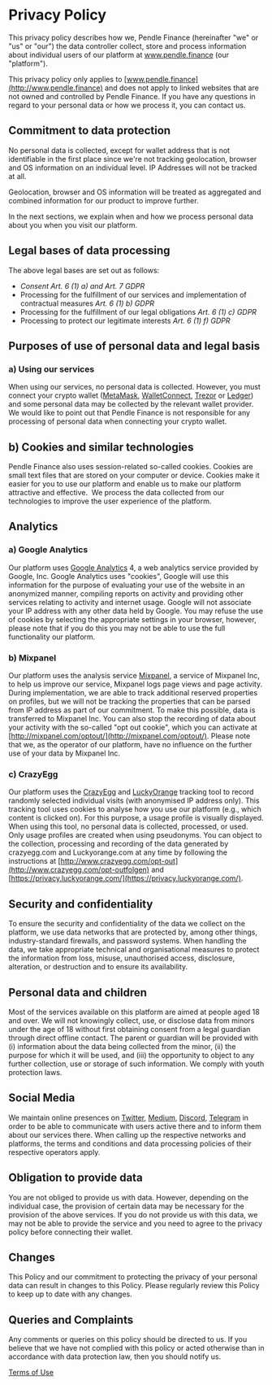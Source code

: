 # Privacy Policy

This privacy policy describes how we, Pendle Finance (hereinafter "we" or "us" or "our") the data controller collect, store and process information about individual users of our platform at www.pendle.finance (our "platform").

This privacy policy only applies to [www.pendle.finance](http://www.pendle.finance) and does not apply to linked websites that are not owned and controlled by Pendle Finance. If you have any questions in regard to your personal data or how we process it, you can contact us.

## Commitment to data protection

No personal data is collected, except for wallet address that is not identifiable in the first place since we're not tracking geolocation, browser and OS information on an individual level. IP Addresses will not be tracked at all.

Geolocation, browser and OS information will be treated as aggregated and combined information for our product to improve further.

In the next sections, we explain when and how we process personal data about you when you visit our platform.

## Legal bases of data processing

The above legal bases are set out as follows:

- *Consent Art. 6 (1) a) and Art. 7 GDPR*
- Processing for the fulfillment of our services and implementation of contractual measures *Art. 6 (1) b) GDPR*
- Processing for the fulfillment of our legal obligations *Art. 6 (1) c) GDPR*
- Processing to protect our legitimate interests *Art. 6 (1) f) GDPR*

## Purposes of use of personal data and legal basis

### a) Using our services

When using our services, no personal data is collected. However, you must connect your crypto wallet ([MetaMask](https://consensys.net/privacy-policy/), [WalletConnect](https://termify.io/privacy-policy/1615409822), [Trezor](https://shop.trezor.io/static/shared/privacy-policy.pdf) or [Ledger](https://www.ledger.com/privacy-policy)) and some personal data may be collected by the relevant wallet provider. We would like to point out that Pendle Finance is not responsible for any processing of personal data when connecting your crypto wallet.

## b) Cookies and similar technologies

Pendle Finance also uses session-related so-called cookies. Cookies are small text files that are stored on your computer or device. Cookies make it easier for you to use our platform and enable us to make our platform attractive and effective.  We process the data collected from our technologies to improve the user experience of the platform.

## Analytics

### a) Google Analytics

Our platform uses [Google Analytics](https://policies.google.com/privacy?hl=en-US) 4, a web analytics service provided by Google, Inc. Google Analytics uses "cookies", Google will use this information for the purpose of evaluating your use of the website in an anonymized manner, compiling reports on activity and providing other services relating to activity and internet usage. Google will not associate your IP address with any other data held by Google. You may refuse the use of cookies by selecting the appropriate settings in your browser, however, please note that if you do this you may not be able to use the full functionality our platform. 

### b) Mixpanel

Our platform uses the analysis service [Mixpanel](http://mixpanel.com/privacy), a service of Mixpanel Inc, to help us improve our service, Mixpanel logs page views and page activity. During implementation, we are able to track additional reserved properties on profiles, but we will not be tracking the properties that can be parsed from IP address as part of our commitment. To make this possible, data is transferred to Mixpanel Inc. You can also stop the recording of data about your activity with the so-called "opt out cookie", which you can activate at [http://mixpanel.com/optout/](http://mixpanel.com/optout/). Please note that we, as the operator of our platform, have no influence on the further use of your data by Mixpanel Inc. 

### c) CrazyEgg

Our platform uses the [CrazyEgg](http://www.crazyegg.com/privacy) and [LuckyOrange](https://www.luckyorange.com/#home) tracking tool to record randomly selected individual visits (with anonymised IP address only). This tracking tool uses cookies to analyse how you use our platform (e.g., which content is clicked on). For this purpose, a usage profile is visually displayed. When using this tool, no personal data is collected, processed, or used. Only usage profiles are created when using pseudonyms. You can object to the collection, processing and recording of the data generated by crazyegg.com and Luckyorange.com at any time by following the instructions at [http://www.crazyegg.com/opt-out](http://www.crazyegg.com/opt-outfolgen) and [https://privacy.luckyorange.com/](https://privacy.luckyorange.com/).

## Security and confidentiality

To ensure the security and confidentiality of the data we collect on the platform, we use data networks that are protected by, among other things, industry-standard firewalls, and password systems. When handling the data, we take appropriate technical and organisational measures to protect the information from loss, misuse, unauthorised access, disclosure, alteration, or destruction and to ensure its availability.

## Personal data and children

Most of the services available on this platform are aimed at people aged 18 and over. We will not knowingly collect, use, or disclose data from minors under the age of 18 without first obtaining consent from a legal guardian through direct offline contact. The parent or guardian will be provided with (i) information about the data being collected from the minor, (ii) the purpose for which it will be used, and (iii) the opportunity to object to any further collection, use or storage of such information. We comply with youth protection laws.

## Social Media

We maintain online presences on [Twitter](https://twitter.com/en/privacy), [Medium](https://policy.medium.com/medium-privacy-policy-f03bf92035c9), [Discord](https://discord.com/privacy), [Telegram](https://telegram.org/privacy)  in order to be able to communicate with users active there and to inform them about our services there. When calling up the respective networks and platforms, the terms and conditions and data processing policies of their respective operators apply.

## Obligation to provide data

You are not obliged to provide us with data. However, depending on the individual case, the provision of certain data may be necessary for the provision of the above services. If you do not provide us with this data, we may not be able to provide the service and you need to agree to the privacy policy before connecting their wallet.

## Changes

This Policy and our commitment to protecting the privacy of your personal data can result in changes to this Policy. Please regularly review this Policy to keep up to date with any changes.

## Queries and Complaints

Any comments or queries on this policy should be directed to us. If you believe that we have not complied with this policy or acted otherwise than in accordance with data protection law, then you should notify us.

[Terms of Use](TermsOfUse.md)
